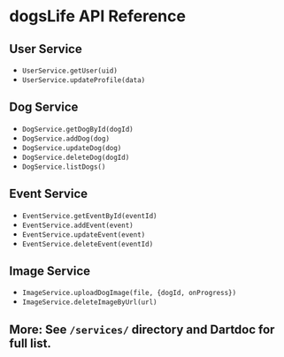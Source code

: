 # dogsLife API Reference

## User Service

- `UserService.getUser(uid)`
- `UserService.updateProfile(data)`

## Dog Service

- `DogService.getDogById(dogId)`
- `DogService.addDog(dog)`
- `DogService.updateDog(dog)`
- `DogService.deleteDog(dogId)`
- `DogService.listDogs()`

## Event Service

- `EventService.getEventById(eventId)`
- `EventService.addEvent(event)`
- `EventService.updateEvent(event)`
- `EventService.deleteEvent(eventId)`

## Image Service

- `ImageService.uploadDogImage(file, {dogId, onProgress})`
- `ImageService.deleteImageByUrl(url)`

## More: See `/services/` directory and Dartdoc for full list.
